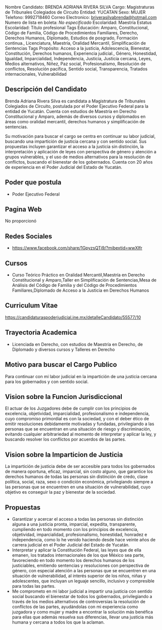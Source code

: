 Nombre Candidato: BRENDA ADRIANA RIVERA SILVA
Cargo: Magistraturas de Tribunales Colegiados de Circuito
Entidad: YUCATAN
Sexo: MUJER
Telefono: 9992718460
Correo Electronico: briverasilvabrenda@hotmail.com
Numero de lista en boleta: *No especificado*
Escolaridad: Maestría
Estatus Escolaridad: Título profesional
Tags Educación: Amparo, Constitucional, Código de Familia, Código de Procedimientos Familiares, Derecho, Derechos Humanos, Diplomado, Estudios de posgrado, Formación continua., Licenciatura, Maestría, Oralidad Mercantil, Simplificación de Sentencias
Tags Propósito: Acceso a la justicia, Adolescencia, Bienestar, Constitución, Derechos humanos, Experiencia judicial., Género, Honestidad, Igualdad, Imparcialidad, Independencia, Justicia, Justicia cercana, Leyes, Medios alternativos, Niñez, Paz social, Profesionalismo, Resolución de conflictos, Resolución pacífica, Sentido social, Transparencia, Tratados internacionales, Vulnerabilidad


## Descripción del Candidato 

Brenda Adriana Rivera Silva es candidata a Magistratura de Tribunales Colegiados de Circuito, postulada por el Poder Ejecutivo Federal para la entidad de Yucatán. Cuenta con estudios de Maestría en Derecho Constitucional y Amparo, además de diversos cursos y diplomados en áreas como oralidad mercantil, derechos humanos y simplificación de sentencias.

Su motivación para buscar el cargo se centra en continuar su labor judicial, buscando una impartición de justicia cercana y con sentido social. Sus propuestas incluyen garantizar el acceso a la justicia sin distinción, la interpretación y aplicación de leyes con perspectiva de género y atención a grupos vulnerables, y el uso de medios alternativos para la resolución de conflictos, buscando el bienestar de los gobernados. Cuenta con 20 años de experiencia en el Poder Judicial del Estado de Yucatán.


## Poder que postula

- Poder Ejecutivo Federal


## Pagina Web

No proporcionó


## Redes Sociales

- https://www.facebook.com/share/1GpyzsQTi9/?mibextid=wwXIfr


## Cursos

- Curso Teórico Práctico en Oralidad Mercantil,Maestría en Derecho Constitucional y Amparo,Taller en Simplificación de Sentencias,Mesa de Análisis del Código de Familia y del Código de Procedimientos Familiares,Diplomado de Acceso a la Justicia en Derechos Humanos


## Curriculum Vitae

https://candidaturaspoderjudicial.ine.mx/detalleCandidato/55577/10


## Trayectoria Academica

- Licenciada en Derecho, con estudios de Maestría en Derecho, de Diplomado y diversos cursos y Talleres en Derecho


## Motivo para buscar el Cargo Publico

Para continuar con mi labor judicial en la impartición de una justicia cercana para los gobernados y con sentido social.


## Vision sobre la Funcion Jurisdiccional

El actuar de los Juzgadores debe de cumplir con los principios de excelencia, objetividad, imparcialidad, profesionalismo e independencia, cuyo compromiso primordial es con la sociedad, y con el deber ético de emitir resoluciones debidamente motivadas y fundadas, privilegiando a las personas que se encuentran en una situación de riesgo y discriminación, evitando cualquier arbitrariedad al momento de interpretar y aplicar la ley, y buscando resolver los conflictos por acuerdos de las partes.


## Vision sobre la Imparticion de Justicia

La impartición de justicia debe de ser accesible para todos los gobernados de manera oportuna, eficaz, imparcial, sin costo alguno, que garantice los derechos humanos de todas las personas sin distinción de credo, clase política, social, raza, sexo o condición económica, privilegiando siempre a las personas que se encuentren en una situación de vulnerabilidad, cuyo objetivo es conseguir la paz y bienestar de la sociedad.


## Propuestas

- Garantizar y acercar el acceso a todas las personas sin distinción alguna a una justicia pronta, imparcial, expedita, transparente, cumpliendo en todo momento con los principios de excelencia, objetividad, imparcialidad, profesionalismo, honestidad, honradez e independencia, como lo he venido haciendo desde hace veinte años de carrera judicial en el Poder Judicial del Estado de Yucatán.
- Interpretar y aplicar la Constitución Federal, las leyes que de ella emanen, los tratados internacionales de los que México sea parte, favoreciendo en todo momento los derechos humanos de los justiciables, emitiendo sentencias y resoluciones con perspectiva de género, con especial atención a las personas que se encuentren en una situación de vulnerabilidad, al interés superior de los niños, niñas y adolescentes, que incluyan un leguaje sencillo, inclusivo y compresible para todas las partes.
- Me comprometo en mi labor judicial a impartir una justicia con sentido social buscando el bienestar de todos los gobernados, privilegiando a través de los medios alternativos de controversias la resolución de conflictos de las partes, ayudándolas con mi experiencia como juzgadora y como mujer y madre a encontrar la solución más benéfica para ellas que además resuelva sus diferencias, llevar una justicia más humana y cercana a todos los que la aclaman.

